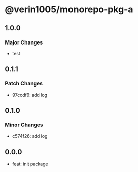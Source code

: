 # @verin1005/monorepo-pkg-a

## 1.0.0

### Major Changes

- test

## 0.1.1

### Patch Changes

- 97ccdf9: add log

## 0.1.0

### Minor Changes

- c574f26: add log

## 0.0.0

- feat: init package
